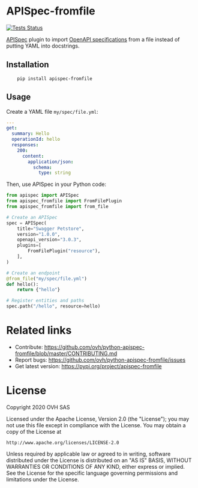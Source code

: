 # APISpec-fromfile

[![Tests Status](https://github.com/ovh/python-apispec-fromfile/actions/workflows/tests.yml/badge.svg?branch=main)](https://github.com/ovh/python-apispec-fromfile/actions/workflows/tests.yml)

[APISpec](https://apispec.readthedocs.io/en/latest/) plugin to import [OpenAPI specifications](https://github.com/OAI/OpenAPI-Specification) from a file instead of putting YAML into docstrings.


## Installation

```console
    pip install apispec-fromfile
```

## Usage

Create a YAML file `my/spec/file.yml`:

```yaml
---
get:
  summary: Hello
  operationId: hello
  responses:
    200:
      content:
        application/json:
          schema:
            type: string
```


Then, use APISpec in your Python code:

```python
from apispec import APISpec
from apispec_fromfile import FromFilePlugin
from apispec_fromfile import from_file

# Create an APISpec
spec = APISpec(
    title="Swagger Petstore",
    version="1.0.0",
    openapi_version="3.0.3",
    plugins=[
        FromFilePlugin("resource"),
    ],
)

# Create an endpoint
@from_file("my/spec/file.yml")
def hello():
    return {"hello"}

# Register entities and paths
spec.path("/hello", resource=hello)
```

# Related links

* Contribute: https://github.com/ovh/python-apispec-fromfile/blob/master/CONTRIBUTING.md
* Report bugs: https://github.com/ovh/python-apispec-fromfile/issues
* Get latest version: https://pypi.org/project/apispec-fromfile

# License

Copyright 2020 OVH SAS

Licensed under the Apache License, Version 2.0 (the "License");
you may not use this file except in compliance with the License.
You may obtain a copy of the License at

    http://www.apache.org/licenses/LICENSE-2.0

Unless required by applicable law or agreed to in writing, software
distributed under the License is distributed on an "AS IS" BASIS,
WITHOUT WARRANTIES OR CONDITIONS OF ANY KIND, either express or implied.
See the License for the specific language governing permissions and
limitations under the License.
